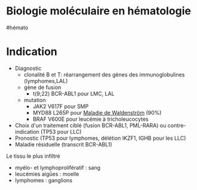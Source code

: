 # Biologie moléculaire en hématologie
#hémato

# Indication

- Diagnostic
    - clonalité B et T: réarrangement des gènes des immunoglobulines (lymphomes,LAL)
    - gène de fusion
        - t(9;22) BCR-ABL1 pour LMC, LAL
    - mutation
        - JAK2 V617F pour SMP
        - MYD88 L265P pour [Maladie de Waldenström](#maladie-de-waldenstrc3b6mnorgmd) (90%)
        - BRAF V600E pour leucémie à tricholeucocytes
- Choix d'un traitement ciblé (fusion BCR-ABL1, PML-RARA) ou contre-indication (TP53 pour LLC)
- Pronostic (TP53 pour lymphomes, délétion IKZF1, IGHB pour les LLC)
- Maladie résiduelle (transcrit BCR-ABL1)

Le tissu le plus infiltré

- myélo- et lymphoprolifératif : sang
- leucémies aigǜes : moelle
- lymphomes : ganglions
